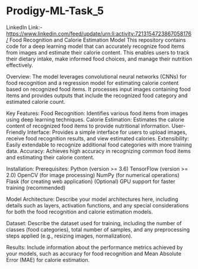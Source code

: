 # Prodigy-ML-Task_5
LinkedIn Link:-https://www.linkedin.com/feed/update/urn:li:activity:7213154723867058176/
Food Recognition and Calorie Estimation Model
This repository contains code for a deep learning model that can accurately recognize food items from images and estimate their calorie content. This enables users to track their dietary intake, make informed food choices, and manage their nutrition effectively.

Overview:
The model leverages convolutional neural networks (CNNs) for food recognition and a regression model for estimating calorie content based on recognized food items. It processes input images containing food items and provides outputs that include the recognized food category and estimated calorie count.

Key Features:
Food Recognition: Identifies various food items from images using deep learning techniques.
Calorie Estimation: Estimates the calorie content of recognized food items to provide nutritional information.
User-Friendly Interface: Provides a simple interface for users to upload images, receive food recognition results, and view estimated calories.
Extensibility: Easily extendable to recognize additional food categories with more training data.
Accuracy: Achieves high accuracy in recognizing common food items and estimating their calorie content.

Installation:
Prerequisites:
Python (version >= 3.6)
TensorFlow (version >= 2.0)
OpenCV (for image processing)
NumPy (for numerical operations)
Flask (for creating web application)
(Optional) GPU support for faster training (recommended)

Model Architecture:
Describe your model architectures here, including details such as layers, activation functions, and any special considerations for both the food recognition and calorie estimation models.

Dataset:
Describe the dataset used for training, including the number of classes (food categories), total number of samples, and any preprocessing steps applied (e.g., resizing images, normalization).

Results:
Include information about the performance metrics achieved by your models, such as accuracy for food recognition and Mean Absolute Error (MAE) for calorie estimation.
